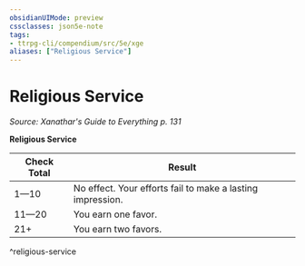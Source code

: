 ```yaml
---
obsidianUIMode: preview
cssclasses: json5e-note
tags:
- ttrpg-cli/compendium/src/5e/xge
aliases: ["Religious Service"]
---
```

# Religious Service
*Source: Xanathar's Guide to Everything p. 131* 

**Religious Service**

| Check Total | Result |
|-------------|--------|
| 1—10 | No effect. Your efforts fail to make a lasting impression. |
| 11—20 | You earn one favor. |
| 21+ | You earn two favors. |
^religious-service